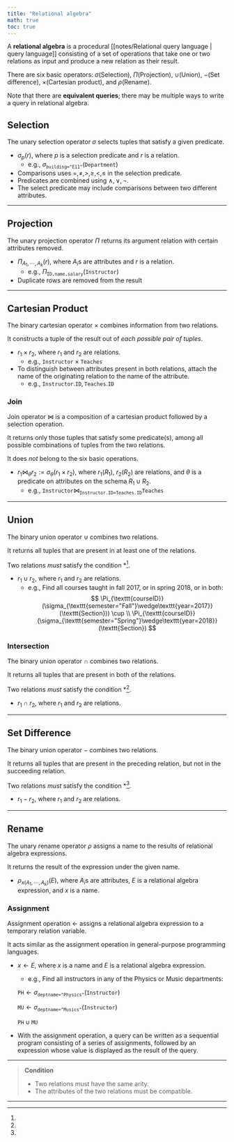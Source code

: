 ```yaml
---
title: "Relational algebra"
math: true
toc: true
---
```


A **relational algebra** is a procedural [[notes/Relational query language | query language]] consisting of a set of operations that take one or two relations as input and produce a new relation as their result.

There are six basic operators: $\sigma$(Selection), $\Pi$(Projection), $\cup$(Union), $-$(Set difference), $\times$(Cartesian product), and $\rho$(Rename).

Note that there are **equivalent queries**; there may be multiple ways to write a query in relational algebra.

## Selection

The unary selection operator $\sigma$ selects tuples that satisfy a given predicate.

- $\sigma_p(r)$, where $p$ is a selection predicate and $r$ is a relation.
    - e.g., $\sigma_{\texttt{building="E11"}}(\texttt{Department})$
- Comparisons uses $=, \neq, >, \geq, <, \leq$ in the selection predicate.
- Predicates are combined using $\wedge, \vee, \neg$.
- The select predicate may include comparisons between two different attributes.

---

## Projection

The unary projection operator $\Pi$ returns its argument relation with certain attributes removed.

- $\Pi_{A_1, \cdots, A_k}(r)$, where $A_i$s are attributes and $r$ is a relation.
    - e.g., $\Pi_{\texttt{ID,name,salary}}(\texttt{Instructor})$
- Duplicate rows are removed from the result

---

## Cartesian Product

The binary cartesian operator $\times$ combines information from two relations.

 It constructs a tuple of the result out of *each possible pair of tuples*.

- $r_1 \times r_2$, where $r_1$ and $r_2$ are relations.
    - e.g., $\texttt{Instructor} \times \texttt{Teaches}$
- To distinguish between attributes present in both relations, attach the name of the originating relation to the name of the attribute.
    - e.g., $\texttt{Instructor}.\texttt{ID}, \texttt{Teaches}.\texttt{ID}$

### Join

Join operator $\bowtie$ is a composition of a cartesian product followed by a selection operation.

It returns only those tuples that satisfy some predicate(s), among all possible combinations of tuples from the two relations.

It does *not* belong to the six basic operations.

- $r_1\bowtie_\theta r_2 := \sigma_\theta(r_1\times r_2)$, where $r_1(R_1)$, $r_2(R_2)$ are relations, and $\theta$ is a predicate on attributes on the schema $R_1 \cup R_2$.
    - e.g., $\texttt{Instructor} \bowtie_{\texttt{Instructor.ID=Teaches.ID}}\texttt{Teaches}$

---

## Union

The binary union operator $\cup$ combines two relations.

It returns all tuples that are present in at least one of the relations.

Two relations *must* satisfy the condition *[^1].

- $r_1 \cup r_2$, where $r_1$ and $r_2$ are relations.
    - e.g., Find all courses taught in fall 2017, or in spring 2018, or in both:
    $$
        \Pi_{\texttt{courseID}}(\sigma_{\texttt{semester="Fall"}\wedge\texttt{year=2017}}(\texttt{Section})) \cup \\
        \Pi_{\texttt{courseID}}(\sigma_{\texttt{semester="Spring"}\wedge\texttt{year=2018}}(\texttt{Section})
    $$

### Intersection

The binary union operator $\cap$ combines two relations.

It returns all tuples that are present in both of the relations.

Two relations *must* satisfy the condition *[^1].

- $r_1 \cap r_2$, where $r_1$ and $r_2$ are relations.

---

## Set Difference

The binary union operator $-$ combines two relations.

It returns all tuples that are present in the preceding relation, but not in the succeeding relation.

Two relations *must* satisfy the condition *[^1].

- $r_1 - r_2$, where $r_1$ and $r_2$ are relations.

---

## Rename

The unary rename operator $\rho$ assigns a name to the results of relational algebra expressions.

It returns the result of the expression under the given name.

- $\rho_{x(A_1, \cdots, A_k)}(E)$, where $A_i$s are attributes, $E$ is a relational algebra expression, and $x$ is a name.

### Assignment

Assignment operation $\leftarrow$ assigns a relational algebra expression to a temporary relation variable.

It acts similar as the assignment operation in general-purpose programming languages.

- $x \leftarrow E$, where $x$ is a name and $E$ is a relational algebra expression.
    - e.g., Find all instructors in any of the Physics or Music departments:
  
    $\texttt{PH} \leftarrow \sigma_{\texttt{deptname="Physics"}}(\texttt{Instructor})$

    $\texttt{MU} \leftarrow \sigma_{\texttt{deptname="Musics"}}(\texttt{Instructor})$
    
    $\texttt{PH} \cup \texttt{MU}$
- With the assignment operation, a query can be written as a sequential program consisting of a series of assignments, followed by an expression whose value is displayed as the result of the query.

---

[^1]: 
> **Condition**
> - Two relations must have the same arity.
> - The attributes of the two relations must be compatible.

---